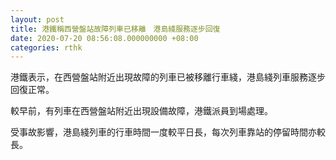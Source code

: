 ```yaml
---
layout: post
title: 港鐵稱西營盤站故障列車已移離　港島綫服務逐步回復
date: 2020-07-20 08:56:08.000000000 +08:00
categories: rthk
---
```


港鐵表示，在西營盤站附近出現故障的列車已被移離行車綫，港島綫列車服務逐步回復正常。

較早前，有列車在西營盤站附近出現設備故障，港鐵派員到場處理。

受事故影響，港島綫列車的行車時間一度較平日長，每次列車靠站的停留時間亦較長。
